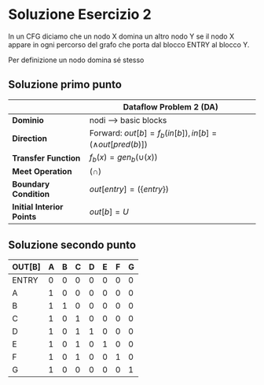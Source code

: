 # Soluzione Esercizio 2

In un CFG diciamo che un nodo X domina un altro nodo Y se il nodo X appare in ogni percorso
del grafo che porta dal blocco ENTRY al blocco Y.

Per definizione un nodo domina sé stesso 

## Soluzione primo punto

|                               | Dataflow Problem 2 (DA)                                                    |
|-------------------------------|------------------------------------------------------------------------------|
| **Dominio**                   | nodi --> basic blocks                       |
| **Direction**                 | Forward: $out[b] = f_b(in[b]), in[b] = (\wedge out[pred(b)])$                |
| **Transfer Function**         | $f_b(x)=gen_b(\cup(x))$                                           |
| **Meet Operation**            | $(\cap)$                                                                   |
| **Boundary Condition**        | $out[entry]=(\{entry\})$                                                         |
| **Initial Interior Points**   | $out[b]=U$                                                                |

## Soluzione secondo punto


| OUT[B] | A | B | C | D | E | F | G |
|-------|---|---|---|---|---|---|---|
| ENTRY | 0 | 0 | 0 | 0 | 0 | 0 | 0 |
| A     | 1 | 0 | 0 | 0 | 0 | 0 | 0 |
| B     | 1 | 1 | 0 | 0 | 0 | 0 | 0 |
| C     | 1 | 0 | 1 | 0 | 0 | 0 | 0 |
| D     | 1 | 0 | 1 | 1 | 0 | 0 | 0 |
| E     | 1 | 0 | 1 | 0 | 1 | 0 | 0 |
| F     | 1 | 0 | 1 | 0 | 0 | 1 | 0 |
| G     | 1 | 0 | 0 | 0 | 0 | 0 | 1 |             |
